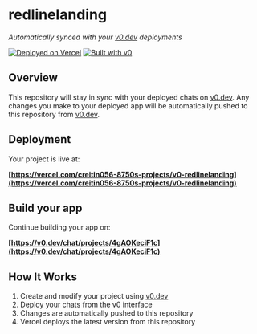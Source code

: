 # redlinelanding

*Automatically synced with your [v0.dev](https://v0.dev) deployments*

[![Deployed on Vercel](https://img.shields.io/badge/Deployed%20on-Vercel-black?style=for-the-badge&logo=vercel)](https://vercel.com/creitin056-8750s-projects/v0-redlinelanding)
[![Built with v0](https://img.shields.io/badge/Built%20with-v0.dev-black?style=for-the-badge)](https://v0.dev/chat/projects/4gAOKeciF1c)

## Overview

This repository will stay in sync with your deployed chats on [v0.dev](https://v0.dev).
Any changes you make to your deployed app will be automatically pushed to this repository from [v0.dev](https://v0.dev).

## Deployment

Your project is live at:

**[https://vercel.com/creitin056-8750s-projects/v0-redlinelanding](https://vercel.com/creitin056-8750s-projects/v0-redlinelanding)**

## Build your app

Continue building your app on:

**[https://v0.dev/chat/projects/4gAOKeciF1c](https://v0.dev/chat/projects/4gAOKeciF1c)**

## How It Works

1. Create and modify your project using [v0.dev](https://v0.dev)
2. Deploy your chats from the v0 interface
3. Changes are automatically pushed to this repository
4. Vercel deploys the latest version from this repository
